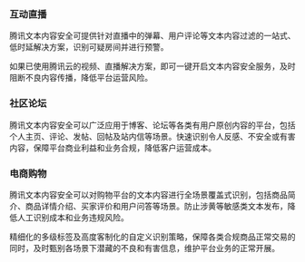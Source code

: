 ### 互动直播
腾讯文本内容安全可提供针对直播中的弹幕、用户评论等文本内容过滤的一站式、低时延解决方案，识别可疑房间并进行预警。

如果已使用腾讯云的视频、直播解决方案，即可一键开启文本内容安全服务，及时阻断不良内容传播，降低平台运营风险。
### 社区论坛
腾讯文本内容安全可以广泛应用于博客、论坛等各类有用户原创内容的平台，包括个人主页、评论、发帖、回帖及站内信等场景。快速识别令人反感、不安全或有害内容，保障平台商业利益和业务合规，降低客户运营成本。

### 电商购物
腾讯文本内容安全可以对购物平台的文本内容进行全场景覆盖式识别，包括商品简介、商品详情介绍、买家评价和用户问答等场景。防止涉黄等敏感类文本发布，降低人工识别成本和业务违规风险。

精细化的多级标签及高度客制化的自定义识别策略，保障各类合规商品正常交易的同时，及时甄别各场景下潜藏的不良和有害信息，维护平台业务的正常开展。
